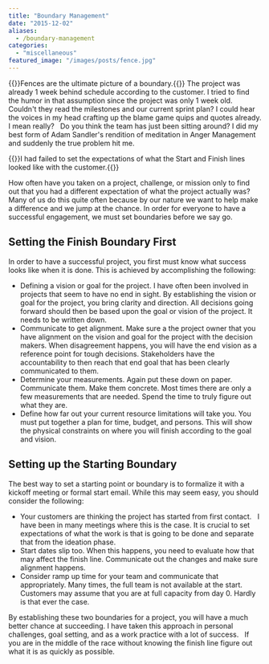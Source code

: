 ```yaml
---
title: "Boundary Management"
date: "2015-12-02"
aliases:
  - /boundary-management
categories: 
  - "miscellaneous"
featured_image: "/images/posts/fence.jpg"
---
```

{{<featuredimage>}}Fences are the ultimate picture of a boundary.{{</featuredimage>}}
The project was already 1 week behind schedule according to the customer. I tried to find the humor in that assumption since the project was only 1 week old. Couldn't they read the milestones and our current sprint plan? I could hear the voices in my head crafting up the blame game quips and quotes already. I mean really?   Do you think the team has just been sitting around? I did my best form of Adam Sandler's rendition of meditation in Anger Management and suddenly the true problem hit me.

{{<callout>}}I had failed to set the expectations of what the Start and Finish lines looked like with the customer.{{</callout>}}

How often have you taken on a project, challenge, or mission only to find out that you had a different expectation of what the project actually was? Many of us do this quite often because by our nature we want to help make a difference and we jump at the chance. In order for everyone to have a successful engagement, we must set boundaries before we say go.

## Setting the Finish Boundary First

In order to have a successful project, you first must know what success looks like when it is done. This is achieved by accomplishing the following:

- Defining a vision or goal for the project. I have often been involved in projects that seem to have no end in sight. By establishing the vision or goal for the project, you bring clarity and direction. All decisions going forward should then be based upon the goal or vision of the project. It needs to be written down.
- Communicate to get alignment. Make sure a the project owner that you have alignment on the vision and goal for the project with the decision makers. When disagreement happens, you will have the end vision as a reference point for tough decisions. Stakeholders have the accountability to then reach that end goal that has been clearly communicated to them.
- Determine your measurements. Again put these down on paper. Communicate them. Make them concrete. Most times there are only a few measurements that are needed. Spend the time to truly figure out what they are.
- Define how far out your current resource limitations will take you. You must put together a plan for time, budget, and persons. This will show the physical constraints on where you will finish according to the goal and vision.

## Setting up the Starting Boundary

The best way to set a starting point or boundary is to formalize it with a kickoff meeting or formal start email. While this may seem easy, you should consider the following:

- Your customers are thinking the project has started from first contact.   I have been in many meetings where this is the case. It is crucial to set expectations of what the work is that is going to be done and separate that from the ideation phase.
- Start dates slip too. When this happens, you need to evaluate how that may affect the finish line. Communicate out the changes and make sure alignment happens.
- Consider ramp up time for your team and communicate that appropriately. Many times, the full team is not available at the start. Customers may assume that you are at full capacity from day 0. Hardly is that ever the case.

By establishing these two boundaries for a project, you will have a much better chance at succeeding. I have taken this approach in personal challenges, goal setting, and as a work practice with a lot of success.   If you are in the middle of the race without knowing the finish line figure out what it is as quickly as possible.
